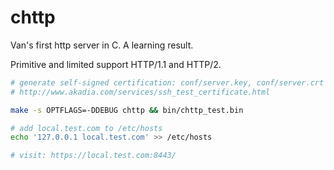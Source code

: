# chttp

Van's first http server in C. A learning result.

Primitive and limited support HTTP/1.1 and HTTP/2.

```sh
# generate self-signed certification: conf/server.key, conf/server.crt
# http://www.akadia.com/services/ssh_test_certificate.html

make -s OPTFLAGS=-DDEBUG chttp && bin/chttp_test.bin

# add local.test.com to /etc/hosts
echo '127.0.0.1 local.test.com' >> /etc/hosts

# visit: https://local.test.com:8443/
```
